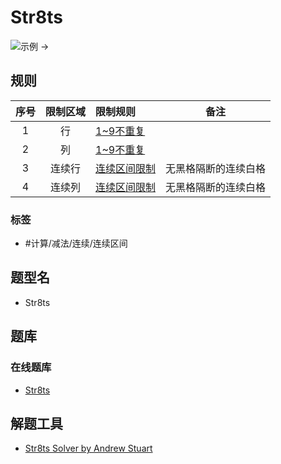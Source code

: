 # Str8ts

<!-- START doctoc generated TOC please keep comment here to allow auto update -->
<!-- DON'T EDIT THIS SECTION, INSTEAD RE-RUN doctoc TO UPDATE -->

<!-- END doctoc generated TOC please keep comment here to allow auto update -->

![示例](https://www.str8ts.com/PuzImages/EXPLAIN1.GIF) ->

## 规则

| 序号  | 限制区域 | 限制规则     |     备注     |
|:---:|:----:|:---------|:----------:|
|  1  |  行   | [1~9不重复] |            |
|  2  |  列   | [1~9不重复] |            |
|  3  | 连续行  | [连续区间限制] | 无黑格隔断的连续白格 |
|  4  | 连续列  | [连续区间限制] | 无黑格隔断的连续白格 |

### 标签

- #计算/减法/连续/连续区间

## 题型名

- Str8ts

## 题库

### 在线题库

- [Str8ts](https://www.str8ts.com/str8ts)

## 解题工具

- [Str8ts Solver by Andrew Stuart](https://www.str8ts.com/str8ts.htm)

[1~9不重复]: ../../rules/rules.md#1to9不重复

[连续区间限制]: ../../rules/rules.md#连续区间限制

